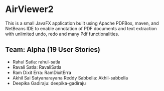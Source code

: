 # AirViewer2
This is a small JavaFX application built using Apache PDFBox, maven, and NetBeans IDE to enable annotation of PDF documents and text extraction with unlimited undo, redo and many Pdf functionalities.

## Team: Alpha (19 User Stories)
- Rahul Satla: rahul-satla 
- Ravali Satla: RavaliSatla 
- Ram Dixit Erra: RamDixitErra
- Akhil Sai Satyanarayana Reddy Sabbella: Akhil-sabbella
- Deepika Gadiraju: deepika-gadiraju
